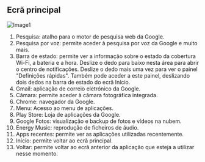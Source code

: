 ## Ecrã principal

![Image1](http://static.energysistem.com/images/manuals/42800/58d8e1f177e1f.jpg)  

1.  Pesquisa: atalho para o motor de pesquisa web da Google.
2.  Pesquisa por voz: permite aceder à pesquisa por voz da Google e muito mais.
3. Barra de estado: permite ver a informação sobre o estado da cobertura Wi-Fi, a bateria e a hora. Deslize o dedo para baixo nesta área para abrir o centro de notificações. Deslize o dedo mais uma vez para ver o painel "Definições rápidas". Também pode aceder a este painel, deslizando dois dedos na barra de estado do ecrã Início.
4. Gmail: aplicação de correio eletrónico da Google.
5. Câmara: permite aceder à câmara fotográfica integrada.
6. Chrome: navegador da Google.
7. Menu: Acesso ao menu de aplicações.
8. Play Store: Loja de aplicações da Google.
9. Google Fotos: visualização e backup de fotos e vídeos na nubem.
10. Energy Music: reprodução de ficheiros de áudio.
11. Apps recentes: permite ver as aplicações utilizadas recentemente.
12. Início: permite voltar ao ecrã principal.
13. Voltar: permite voltar ao ecrã anterior da aplicação que esteja a utilizar nesse momento.


